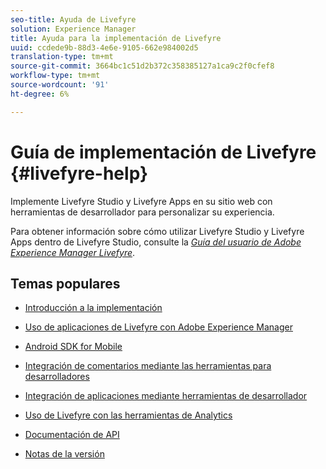 ```yaml
---
seo-title: Ayuda de Livefyre
solution: Experience Manager
title: Ayuda para la implementación de Livefyre
uuid: ccdede9b-88d3-4e6e-9105-662e984002d5
translation-type: tm+mt
source-git-commit: 3664bc1c51d2b372c358385127a1ca9c2f0cfef8
workflow-type: tm+mt
source-wordcount: '91'
ht-degree: 6%

---
```



# Guía de implementación de Livefyre {#livefyre-help}

Implemente Livefyre Studio y Livefyre Apps en su sitio web con herramientas de desarrollador para personalizar su experiencia.

Para obtener información sobre cómo utilizar Livefyre Studio y Livefyre Apps dentro de Livefyre Studio, consulte la [*Guía del usuario de Adobe Experience Manager Livefyre*](/help/using/home.md).

## Temas populares

* [Introducción a la implementación](c-getting-started/c-getting-started.md)

* [Uso de aplicaciones de Livefyre con Adobe Experience Manager](https://helpx.adobe.com/experience-manager/6-4/sites/administering/using/livefyre.html)

* [Android SDK for Mobile](c-mobile-sdks/c-android-sdk.md)

* [Integración de comentarios mediante las herramientas para desarrolladores](/help/implementation/c-app-integrations/c-comments-integration/c-comments-integration.md)

* [Integración de aplicaciones mediante herramientas de desarrollador](/help/implementation/c-getting-started/c-implementation-process/c-implementation-process.md)

* [Uso de Livefyre con las herramientas de Analytics](/help/implementation/livefyre-analytics/livefyre-analytics.md)

* [Documentación de API](https://api.livefyre.com)

* [Notas de la versión](/help/using/c-rn/c-rn.md)